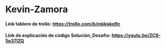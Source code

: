 # Kevin-Zamora

#### Link tablero de trello: https://trello.com/b/mkkpkq9c
#### Link de explicación de código Solución_Desafio: https://youtu.be/ZC9-5p37lZQ
